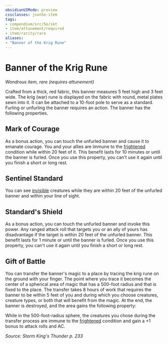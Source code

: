 ```yaml
---
obsidianUIMode: preview
cssclasses: json5e-item
tags:
- compendium/src/5e/skt
- item/attunement/required
- item/rarity/rare
aliases: 
- "Banner of the Krig Rune"
---
```

# Banner of the Krig Rune
*Wondrous item, rare (requires attunement)*  


Crafted from a thick, red fabric, this banner measures 5 feet high and 3 feet wide. The krig (war) rune is displayed on the fabric with round, metal plates sewn into it. It can be attached to a 10-foot pole to serve as a standard. Furling or unfurling the banner requires an action. The banner has the following properties.

## Mark of Courage

As a bonus action, you can touch the unfurled banner and cause it to emanate courage. You and your allies are immune to the [frightened](2-Mechanics/CLI/rules/conditions.md#Frightened) condition while within 20 feet of it. This benefit lasts for 10 minutes or until the banner is furled. Once you use this property, you can't use it again until you finish a short or long rest.

## Sentinel Standard

You can see [invisible](2-Mechanics/CLI/rules/conditions.md#Invisible) creatures while they are within 20 feet of the unfurled banner and within your line of sight.

## Standard's Shield

As a bonus action, you can touch the unfurled banner and invoke this power. Any ranged attack roll that targets you or an ally of yours has disadvantage if the target is within 20 feet of the unfurled banner. This benefit lasts for 1 minute or until the banner is furled. Once you use this property, you can't use it again until you finish a short or long rest.

## Gift of Battle

You can transfer the banner's magic to a place by tracing the krig rune on the ground with your finger. The point where you trace it becomes the center of a spherical area of magic that has a 500-foot radius and that is fixed to the place. The transfer takes 8 hours of work that requires the banner to be within 5 feet of you and during which you choose creatures, creature types, or both that will benefit from the magic. At the end, the banner is destroyed, and the area gains the following property:

While in the 500-foot-radius sphere, the creatures you chose during the transfer process are immune to the [frightened](2-Mechanics/CLI/rules/conditions.md#Frightened) condition and gain a +1 bonus to attack rolls and AC.

*Source: Storm King's Thunder p. 233*
